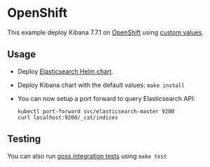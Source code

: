 # OpenShift

This example deploy Kibana 7.7.1 on [OpenShift][] using [custom values][].

## Usage

* Deploy [Elasticsearch Helm chart][].

* Deploy Kibana chart with the default values: `make install`

* You can now setup a port forward to query Elasticsearch API:

  ```
  kubectl port-forward svc/elasticsearch-master 9200
  curl localhost:9200/_cat/indices
  ```

## Testing

You can also run [goss integration tests][] using `make test`


[custom values]: https://github.com/elastic/helm-charts/tree/master/elasticsearch/examples/openshift/values.yaml
[elasticsearch helm chart]: https://github.com/elastic/helm-charts/tree/master/elasticsearch/examples/openshift/
[goss integration tests]: https://github.com/elastic/helm-charts/tree/master/elasticsearch/examples/openshift/test/goss.yaml
[openshift]: https://www.openshift.com/
